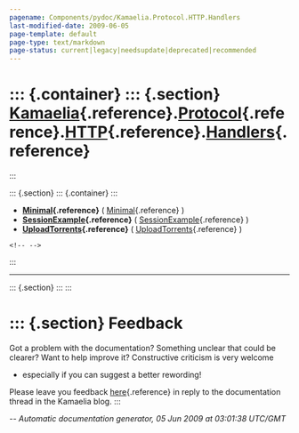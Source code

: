 ```yaml
---
pagename: Components/pydoc/Kamaelia.Protocol.HTTP.Handlers
last-modified-date: 2009-06-05
page-template: default
page-type: text/markdown
page-status: current|legacy|needsupdate|deprecated|recommended
---
```

::: {.container}
::: {.section}
[Kamaelia](/Components/pydoc/Kamaelia.html){.reference}.[Protocol](/Components/pydoc/Kamaelia.Protocol.html){.reference}.[HTTP](/Components/pydoc/Kamaelia.Protocol.HTTP.html){.reference}.[Handlers](/Components/pydoc/Kamaelia.Protocol.HTTP.Handlers.html){.reference}
=========================================================================================================================================================================================================================================================================
:::

::: {.section}
::: {.container}
:::

-   **[Minimal](/Components/pydoc/Kamaelia.Protocol.HTTP.Handlers.Minimal.html){.reference}**
    (
    [Minimal](/Components/pydoc/Kamaelia.Protocol.HTTP.Handlers.Minimal.Minimal.html){.reference}
    )
-   **[SessionExample](/Components/pydoc/Kamaelia.Protocol.HTTP.Handlers.SessionExample.html){.reference}**
    (
    [SessionExample](/Components/pydoc/Kamaelia.Protocol.HTTP.Handlers.SessionExample.SessionExample.html){.reference}
    )
-   **[UploadTorrents](/Components/pydoc/Kamaelia.Protocol.HTTP.Handlers.UploadTorrents.html){.reference}**
    (
    [UploadTorrents](/Components/pydoc/Kamaelia.Protocol.HTTP.Handlers.UploadTorrents.UploadTorrents.html){.reference}
    )

```{=html}
<!-- -->
```
:::


------------------------------------------------------------------------

::: {.section}
:::
:::

::: {.section}
Feedback
========

Got a problem with the documentation? Something unclear that could be
clearer? Want to help improve it? Constructive criticism is very welcome
- especially if you can suggest a better rewording!

Please leave you feedback
[here](../../../cgi-bin/blog/blog.cgi?rm=viewpost&nodeid=1142023701){.reference}
in reply to the documentation thread in the Kamaelia blog.
:::

*\-- Automatic documentation generator, 05 Jun 2009 at 03:01:38 UTC/GMT*
